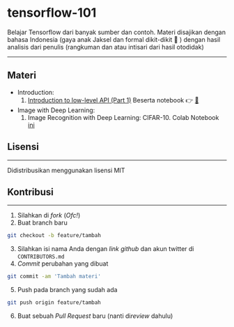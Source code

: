 # tensorflow-101



Belajar Tensorflow dari banyak sumber dan contoh. Materi disajikan dengan bahasa Indonesia (gaya anak Jaksel dan formal dikit-dikit :metal: ) dengan hasil analisis dari penulis (rangkuman dan atau intisari dari hasil otodidak)

---

## Materi

  - Introduction:
      1. [Introduction to low-level API (Part 1)](https://docs.google.com/presentation/d/1-es2nFW3wPpCXJzC45o2y59oCK_eBDPWPQ6N378iNgs/edit?usp=sharing) Beserta notebook :point_right: [:notebook_with_decorative_cover:](https://github.com/otakbeku/tensorflow-101/blob/master/Introduction/TF-101-1%20.ipynb)
  - Image with Deep Learning:
      1. Image Recognition with Deep Learning: CIFAR-10. Colab Notebook [ini](https://colab.research.google.com/notebook#fileId=1hlBZVJfyqwavFVbrUbL4396OApGNhB9&offline=true&sandboxMode=true)
  

## Lisensi
---
Didistribusikan menggunakan lisensi MIT

## Kontribusi
---
1. Silahkan di *fork* (*Ofc!*)
2. Buat branch baru 
```sh 
git checkout -b feature/tambah
```
3. Silahkan isi nama Anda dengan *link github* dan akun twitter di ``CONTRIBUTORS.md``
4. *Commit* perubahan yang dibuat 
```sh 
git commit -am 'Tambah materi'
```
5. Push pada branch yang sudah ada 
```sh
git push origin feature/tambah
```
6. Buat sebuah *Pull Request* baru (nanti di*review* dahulu)
